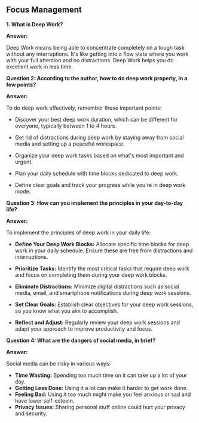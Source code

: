 ## Focus Management

**1. What is Deep Work?**

**Answer:**

Deep Work means being able to concentrate completely on a tough task without any interruptions. It's like getting into a flow state where you work with your full attention and no distractions. Deep Work helps you do excellent work in less time.

**Question 2: According to the author, how to do deep work properly, in a few points?**

**Answer:**

To do deep work effectively, remember these important points:

- Discover your best deep work duration, which can be different for everyone, typically between 1 to 4 hours.

- Get rid of distractions during deep work by staying away from social media and setting up a peaceful workspace.

- Organize your deep work tasks based on what's most important and urgent.

- Plan your daily schedule with time blocks dedicated to deep work.

- Define clear goals and track your progress while you're in deep work mode.

**Question 3: How can you implement the principles in your day-to-day life?**

**Answer:**

To implement the principles of deep work in your daily life:

- **Define Your Deep Work Blocks:** Allocate specific time blocks for deep work in your daily schedule. Ensure these are free from distractions and interruptions.

- **Prioritize Tasks:** Identify the most critical tasks that require deep work and focus on completing them during your deep work blocks.

- **Eliminate Distractions:** Minimize digital distractions such as social media, email, and smartphone notifications during deep work sessions.

- **Set Clear Goals:** Establish clear objectives for your deep work sessions, so you know what you aim to accomplish.

- **Reflect and Adjust:** Regularly review your deep work sessions and adapt your approach to improve productivity and focus.



**Question 4: What are the dangers of social media, in brief?**

**Answer:**

Social media can be risky in various ways:

- **Time Wasting:** Spending too much time on it can take up a lot of your day.
- **Getting Less Done:** Using it a lot can make it harder to get work done.
- **Feeling Bad:** Using it too much might make you feel anxious or sad and have lower self-esteem.
- **Privacy Issues:** Sharing personal stuff online could hurt your privacy and security.
